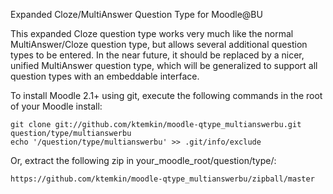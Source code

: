 Expanded Cloze/MultiAnswer Question Type for Moodle@BU

This expanded Cloze question type works very much like the normal MultiAnswer/Cloze question type, but allows several additional question types to be entered. In the near future, it should be replaced by a nicer, unified MultiAnswer question type, which will be generalized to support all question types with an embeddable interface.

To install Moodle 2.1+ using git, execute the following commands in the root of your Moodle install:

    git clone git://github.com/ktemkin/moodle-qtype_multianswerbu.git question/type/multianswerbu
    echo '/question/type/multianswerbu' >> .git/info/exclude
            
Or, extract the following zip in your_moodle_root/question/type/:
            
    https://github.com/ktemkin/moodle-qtype_multianswerbu/zipball/master
